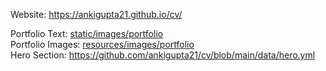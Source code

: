 Website: https://ankigupta21.github.io/cv/

Portfolio Text: [static/images/portfolio](https://github.com/ankigupta21/cv/tree/main/content/portfolio)  
Portfolio Images: [resources/images/portfolio](https://github.com/ankigupta21/cv/tree/main/static/images/portfolio)  
Hero Section: https://github.com/ankigupta21/cv/blob/main/data/hero.yml
